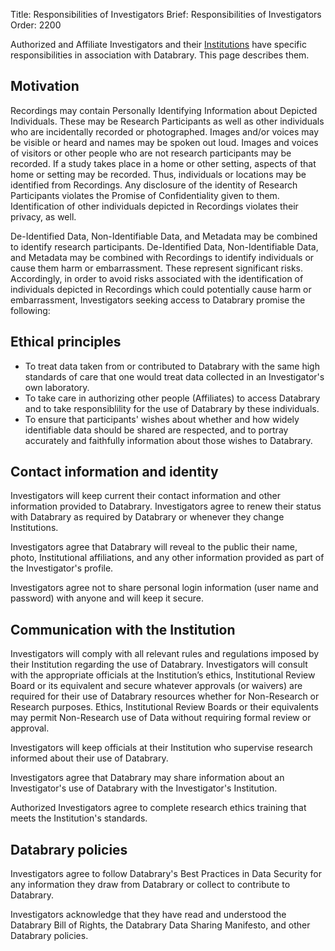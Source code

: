 Title: Responsibilities of Investigators
Brief: Responsibilities of Investigators
Order: 2200

Authorized and Affiliate Investigators and their [Institutions](|filename|institutional-guidance.md) have specific responsibilities in association with Databrary.
This page describes them.

## Motivation

Recordings may contain Personally Identifying Information about Depicted Individuals.
These may be Research Participants as well as other individuals who are incidentally recorded or photographed.
Images and/or voices may be visible or heard and names may be spoken out loud.
Images and voices of visitors or other people who are not research participants may be recorded.
If a study takes place in a home or other setting, aspects of that home or setting may be recorded.
Thus, individuals or locations may be identified from Recordings.
Any disclosure of the identity of Research Participants violates the Promise of Confidentiality given to them.
Identification of other individuals depicted in Recordings violates their privacy, as well.

De-Identified Data, Non-Identifiable Data, and Metadata may be combined to identify research participants.
De-Identified Data, Non-Identifiable Data, and Metadata may be combined with Recordings to identify individuals or cause them harm or embarrassment.
These represent significant risks.
Accordingly, in order to avoid risks associated with the identification of individuals depicted in Recordings which could potentially cause harm or embarrassment, Investigators seeking access to Databrary promise the following:

## Ethical principles

- To treat data taken from or contributed to Databrary with the same high standards of care that one would treat data collected in an Investigator's own laboratory.
- To take care in authorizing other people (Affiliates) to access Databrary and to take responsiblility for the use of Databrary by these individuals.
- To ensure that participants' wishes about whether and how widely identifiable data should be shared are respected, and to portray accurately and faithfully information about those wishes to Databrary.

## Contact information and identity

Investigators will keep current their contact information and other information provided to Databrary.
Investigators agree to renew their status with Databrary as required by Databrary or whenever they change Institutions.

Investigators agree that Databrary will reveal to the public their name, photo, Institutional affiliations, and any other information provided as part of the Investigator's profile.

Investigators agree not to share personal login information (user name and password) with anyone and will keep it secure.

## Communication with the Institution

Investigators will comply with all relevant rules and regulations imposed by their Institution regarding the use of Databrary.
Investigators will consult with the appropriate officials at the Institution’s ethics, Institutional Review Board or its equivalent and secure whatever approvals (or waivers) are required for their use of Databrary resources whether for Non-Research or Research purposes. Ethics, Institutional Review Boards or their equivalents may permit Non-Research use of Data without requiring formal review or approval.
 
Investigators will keep officials at their Institution who supervise research informed about their use of Databrary.

Investigators agree that Databrary may share information about an Investigator's use of Databrary with the Investigator's Institution.

Authorized Investigators agree to complete research ethics training that meets the Institution's standards.

## Databrary policies

Investigators agree to follow Databrary's Best Practices in Data Security for any information they draw from Databrary or collect to contribute to Databrary.

Investigators acknowledge that they have read and understood the Databrary Bill of Rights, the Databrary Data Sharing Manifesto, and other Databrary policies.
